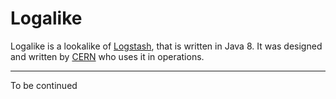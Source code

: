 # Logalike
Logalike is a lookalike of [Logstash](https://www.elastic.co/products/logstash), that is written in Java 8. It was designed and written by [CERN](http://home.cern) who uses it in operations.

---

To be continued

